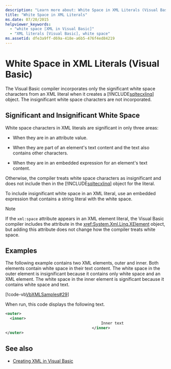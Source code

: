 ```yaml
---
description: "Learn more about: White Space in XML Literals (Visual Basic)"
title: "White Space in XML Literals"
ms.date: 07/20/2015
helpviewer_keywords: 
  - "white space [XML in Visual Basic]"
  - "XML literals [Visual Basic], white space"
ms.assetid: dfe3a9ff-d69a-418e-a6b5-476f4ed84219
---
```

# White Space in XML Literals (Visual Basic)

The Visual Basic compiler incorporates only the significant white space characters from an XML literal when it creates a [!INCLUDE[sqltecxlinq](~/includes/sqltecxlinq-md.md)] object. The insignificant white space characters are not incorporated.  
  
## Significant and Insignificant White Space  

 White space characters in XML literals are significant in only three areas:  
  
- When they are in an attribute value.  
  
- When they are part of an element's text content and the text also contains other characters.  
  
- When they are in an embedded expression for an element's text content.  
  
 Otherwise, the compiler treats white space characters as insignificant and does not include then in the [!INCLUDE[sqltecxlinq](~/includes/sqltecxlinq-md.md)] object for the literal.  
  
 To include insignificant white space in an XML literal, use an embedded expression that contains a string literal with the white space.  
  
> [!NOTE]
> If the `xml:space` attribute appears in an XML element literal, the Visual Basic compiler includes the attribute in the <xref:System.Xml.Linq.XElement> object, but adding this attribute does not change how the compiler treats white space.  
  
## Examples  

 The following example contains two XML elements, outer and inner. Both elements contain white space in their text content. The white space in the outer element is insignificant because it contains only white space and an XML element. The white space in the inner element is significant because it contains white space and text.  
  
 [!code-vb[VbXMLSamples#29](~/samples/snippets/visualbasic/VS_Snippets_VBCSharp/VbXMLSamples/VB/XMLSamples13.vb#29)]  
  
 When run, this code displays the following text.  
  
```xml  
<outer>  
  <inner>  
                                          Inner text  
                                      </inner>  
</outer>  
```  
  
## See also

- [Creating XML in Visual Basic](creating-xml.md)
